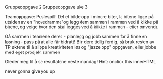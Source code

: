 Gruppeoppgave 2
Gruppeoppgave uke 3

Teamoppgave: Puslespill! Del et bilde opp i mindre biter, la bitene ligge på utsiden av en "hovedramme"og legg dem sammen i rammen ved å klikke på bitene, og velge hvor den skal legges ved å klikke i rammen - eller omvendt.

Gå sammen i teamene deres - planlegg og jobb sammen for å finne en løsning - pass på at alle får bidratt! Blir dere tidlig ferdig, så bruk resten av TP øktene til å slippe kreativiteten løs og "jazze opp" oppgaven, eller jobbe med eget prosjekt sammen

Gleder meg til å se resultatene neste mandag! Hint: onclick this innerHTML


never gonna give you up
